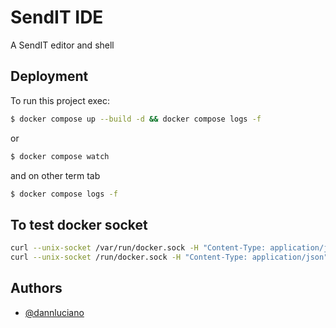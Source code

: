 # SendIT IDE

A SendIT editor and shell


## Deployment

To run this project exec:

```bash
$ docker compose up --build -d && docker compose logs -f
```

or

```bash
$ docker compose watch
```

and on other term tab

```bash
$ docker compose logs -f
```

## To test docker socket

```bash
curl --unix-socket /var/run/docker.sock -H "Content-Type: application/json" http://localhost/info
curl --unix-socket /run/docker.sock -H "Content-Type: application/json" http://localhost/info
```

## Authors

- [@dannluciano](https://www.github.com/dannluciano)
